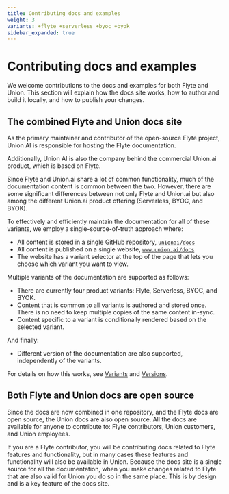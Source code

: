 ```yaml
---
title: Contributing docs and examples
weight: 3
variants: +flyte +serverless +byoc +byok
sidebar_expanded: true
---
```


# Contributing docs and examples

We welcome contributions to the docs and examples for both Flyte and Union.
This section will explain how the docs site works, how to author and build it locally, and how to publish your changes.

## The combined Flyte and Union docs site

As the primary maintainer and contributor of the open-source Flyte project, Union AI is responsible for hosting the Flyte documentation.

Additionally, Union AI is also the company behind the commercial Union.ai product, which is based on Flyte.

Since Flyte and Union.ai share a lot of common functionality, much of the documentation content is common between the two.
However, there are some significant differences between not only Flyte and Union.ai but also among the different Union.ai product offering (Serverless, BYOC, and BYOK).

To effectively and efficiently maintain the documentation for all of these variants, we employ a single-source-of-truth approach where:

* All content is stored in a single GitHub repository, [`unionai/docs`](https://github.com/unionai/docs)
* All content is published on a single website, [`www.union.ai/docs`](https://www.union.ai/docs)
* The website has a variant selector at the top of the page that lets you choose which variant you want to view.

Multiple variants of the documentation are supported as follows:

* There are currently four product variants: Flyte, Serverless, BYOC, and BYOK.
* Content that is common to all variants is authored and stored once. There is no need to keep multiple copies of the same content in-sync.
* Content specific to a variant is conditionally rendered based on the selected variant.

And finally:

* Different version of the documentation are also supported, independently of the variants.

For details on how this works, see [Variants](./variants.md) and [Versions](./versions.md).

## Both Flyte and Union docs are open source

Since the docs are now combined in one repository, and the Flyte docs are open source, the Union docs are also open source.
All the docs are available for anyone to contribute to: Flyte contributors, Union customers, and Union employees.

If you are a Flyte contributor, you will be contributing docs related to Flyte features and functionality, but in many cases these features and functionality will also be available in Union.
Because the docs site is a single source for all the documentation, when you make changes related to Flyte that are also valid for Union you do so in the same place.
This is by design and is a key feature of the docs site.
